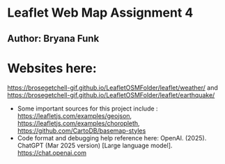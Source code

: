 
#  Leaflet Web Map Assignment 4
## Author: Bryana Funk

# Websites here:
 <https://brosegetchell-gif.github.io/LeafletOSMFolder/leaflet/weather/> and <https://brosegetchell-gif.github.io/LeafletOSMFolder/leaflet/earthquake/>

- Some important sources for this project include : https://leafletjs.com/examples/geojson, https://leafletjs.com/examples/choropleth, https://github.com/CartoDB/basemap-styles
- Code format and debugging help reference here: OpenAI. (2025). ChatGPT (Mar 2025 version) [Large language model]. https://chat.openai.com
